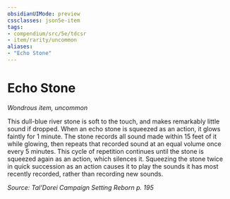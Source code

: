 ```yaml
---
obsidianUIMode: preview
cssclasses: json5e-item
tags:
- compendium/src/5e/tdcsr
- item/rarity/uncommon
aliases: 
- "Echo Stone"
---
```

# Echo Stone
*Wondrous item, uncommon*  


This dull-blue river stone is soft to the touch, and makes remarkably little sound if dropped. When an echo stone is squeezed as an action, it glows faintly for 1 minute. The stone records all sound made within 15 feet of it while glowing, then repeats that recorded sound at an equal volume once every 5 minutes. This cycle of repetition continues until the stone is squeezed again as an action, which silences it. Squeezing the stone twice in quick succession as an action causes it to play the sounds it has most recently recorded, rather than recording new sounds.

*Source: Tal'Dorei Campaign Setting Reborn p. 195*